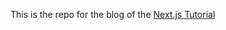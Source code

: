 This is the repo for the blog of the [Next.js Tutorial](https://nextjs.org/learn/basics/create-nextjs-app?utm_source=next-site&utm_medium=homepage-cta&utm_campaign=next-website)
